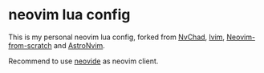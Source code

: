 # neovim lua config

This is my personal neovim lua config, forked from [NvChad](https://github.com/NvChad/NvChad), [lvim](https://github.com/abzcoding/lvim#customization), [Neovim-from-scratch](https://github.com/LunarVim/Neovim-from-scratch) and [AstroNvim](https://github.com/AstroNvim/AstroNvim).

Recommend to use [neovide](https://neovide.dev/index.html) as neovim client.

